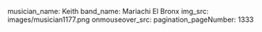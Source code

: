 musician_name: Keith
band_name: Mariachi El Bronx
img_src: images/musician1177.png
onmouseover_src: 
pagination_pageNumber: 1333